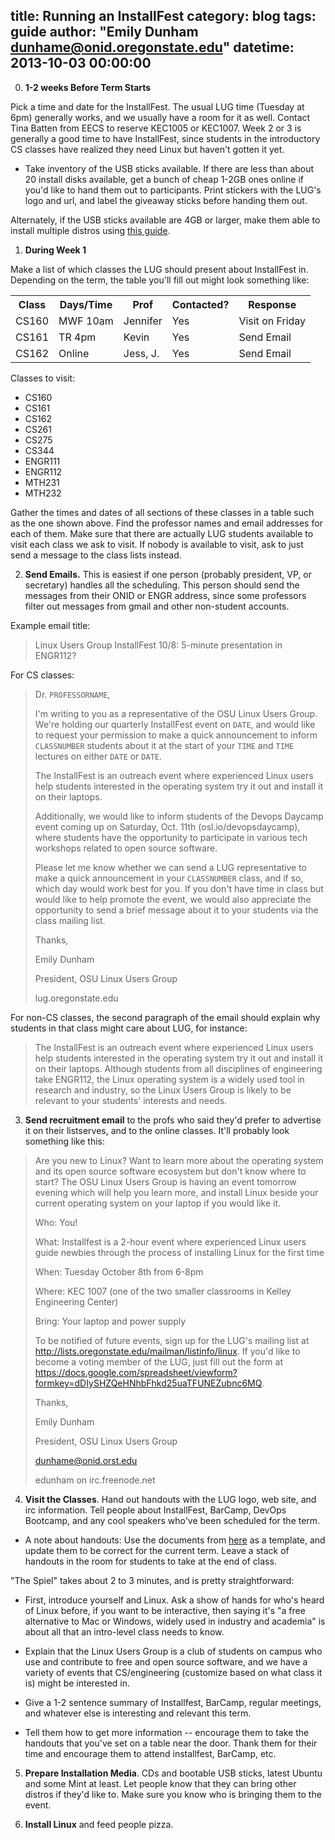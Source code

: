 title: Running an InstallFest 
category: blog
tags: guide
author: "Emily Dunham <dunhame@onid.oregonstate.edu>"
datetime: 2013-10-03 00:00:00
---
0) **1-2 weeks Before Term Starts**

Pick a time and date for the InstallFest. The usual LUG time (Tuesday at
6pm) generally works, and we usually have a room for it as well. Contact Tina
Batten from EECS to reserve KEC1005 or KEC1007. Week 2 or 3 is generally a
good time to have InstallFest, since students in the introductory CS classes
have realized they need Linux but haven't gotten it yet. 

* Take inventory of the USB sticks available. If there are less than about 20
  install disks available, get a bunch of cheap 1-2GB ones online if you'd like
  to hand them out to participants. Print stickers with the LUG's logo and url,
  and label the giveaway sticks before handing them out. 

Alternately, if the USB sticks available are 4GB or larger, make them able to
install multiple distros using [this guide][multiboot]. 

[multiboot]: http://www.pendrivelinux.com/boot-multiple-iso-from-usb-via-grub2-using-linux/

1) **During Week 1**

Make a list of which classes the LUG should present about InstallFest in.
Depending on the term, the table you'll fill out might look something like: 

<table>
    <tr>
        <th>Class</th>
        <th>Days/Time</th>
        <th>Prof</th>
        <th>Contacted?</th>
        <th>Response</th>
     </tr>
     <tr>
        <td>CS160</td>
        <td>MWF 10am</td>
        <td>Jennifer</td>
        <td>Yes</td>
        <td>Visit on Friday</td>
    </tr>
    <tr>
        <td>CS161</td>
        <td>TR 4pm</td>
        <td>Kevin</td>
        <td>Yes</td>
        <td>Send Email</td>
    </tr>
    <tr>
        <td>CS162</td>
        <td>Online</td>
        <td>Jess, J.</td>
        <td>Yes</td>
        <td>Send Email</td>
    </tr>
</table>

Classes to visit: 

* CS160 
* CS161
* CS162
* CS261
* CS275
* CS344
* ENGR111
* ENGR112
* MTH231
* MTH232

Gather the times and dates of all sections of these classes in a table such as
the one shown above. Find the professor names and email addresses for each of
them. Make sure that there are actually LUG students available to visit each
class we ask to visit. If nobody is available to visit, ask to just send a
message to the class lists instead. 

2) **Send Emails.** This is easiest if one person (probably president, VP, or
secretary) handles all the scheduling. This person should send the messages
from their ONID or ENGR address, since some professors filter out messages
from gmail and other non-student accounts.

Example email title:
 
> Linux Users Group InstallFest 10/8: 5-minute presentation in ENGR112?

For CS classes: 

> Dr. `PROFESSORNAME`,
> 
> I'm writing to you as a representative of the OSU Linux Users Group. We're
> holding our quarterly InstallFest event on `DATE`, and would like
> to request your permission to make a quick announcement to inform `CLASSNUMBER`
> students about it at the start of your `TIME` and `TIME` lectures on either
> `DATE` or `DATE`.
> 
>  
> The InstallFest is an outreach event where experienced Linux users help
> students interested in the operating system try it out and install it on their
> laptops.
>
> 
> Additionally, we would like to inform students of the Devops Daycamp event
> coming up on Saturday, Oct. 11th (osl.io/devopsdaycamp), where students have
> the opportunity to participate in various tech workshops related to open
> source software.
> 
> 
> Please let me know whether we can send a LUG representative to make a quick
> announcement in your `CLASSNUMBER` class, and if so, which day would work best for
> you. If you don't have time in class but would like to help promote the event,
> we would also appreciate the opportunity to send a brief message about it to
> your students via the class mailing list.
> 
> 
> Thanks,
> 
> Emily Dunham
> 
> President, OSU Linux Users Group
> 
> lug.oregonstate.edu

For non-CS classes, the second paragraph of the email should explain why
students in that class might care about LUG, for instance: 

> The InstallFest is an outreach event where experienced Linux users help
> students interested in the operating system try it out and install it on their
> laptops. Although students from all disciplines of engineering take ENGR112,
> the Linux operating system is a widely used tool in research and industry, so
> the Linux Users Group is likely to be relevant to your students' interests and
> needs.

3) **Send recruitment email** to the profs who said they'd prefer to advertise it
on their listserves, and to the online classes. It'll probably look something like this: 
 
> Are you new to Linux? Want to learn more about the operating system and its
> open source software ecosystem but don't know where to start?  The OSU Linux
> Users Group is having an event tomorrow evening which will help you learn
> more, and install Linux beside your current operating system on your laptop if
> you would like it.
> 
> 
> Who: You!
> 
> What: Installfest is a 2-hour event where experienced Linux users guide
> newbies through the process of installing Linux for the first time
> 
> When: Tuesday October 8th from 6-8pm
> 
> Where: KEC 1007 (one of the two smaller classrooms in Kelley Engineering
> Center)
> 
> Bring: Your laptop and power supply
> 
> 
> To be notified of future events, sign up for the LUG's mailing list at
> http://lists.oregonstate.edu/mailman/listinfo/linux. If you'd like to become a
> voting member of the LUG, just fill out the form at
> https://docs.google.com/spreadsheet/viewform?formkey=dDIySHZQeHNhbFhkd25uaTFUNEZubnc6MQ.
> 
> 
> Thanks,
> 
> Emily Dunham
> 
> President, OSU Linux Users Group
> 
> dunhame@onid.orst.edu
> 
> edunham on irc.freenode.net

4) **Visit the Classes**. Hand out handouts with the LUG logo, web site, and irc
information. Tell people about InstallFest, BarCamp, DevOps Bootcamp, and any
cool speakers who've been scheduled for the term. 

* A note about handouts: Use the documents from [here][handouts] as a
  template, and update them to be correct for the current term. Leave a stack
  of handouts in the room for students to take at the end of class.

[handouts]: https://github.com/OSULUG/documents

"The Spiel" takes about 2 to 3 minutes, and is pretty straightforward: 

* First, introduce yourself and Linux. Ask a show of hands for who's heard of
  Linux before, if you want to be interactive, then saying it's "a free
  alternative to Mac or Windows, widely used in industry and academia" is about
  all that an intro-level class needs to know.

* Explain that the Linux Users Group is a club of students on campus who use and
  contribute to free and open source software, and we have a variety of events
  that CS/engineering (customize based on what class it is) might be interested
  in.

* Give a 1-2 sentence summary of Installfest, BarCamp, regular meetings, and
  whatever else is interesting and relevant this term. 

* Tell them how to get more information -- encourage them to take the 
  handouts that you've set on a table near the door. Thank them for their time
  and encourage them to attend installfest, BarCamp, etc.

5) **Prepare Installation Media**. CDs and bootable USB sticks, latest Ubuntu and
some Mint at least. Let people know that they can bring other distros if
they'd like to. Make sure you know who is bringing them to the event. 

6) **Install Linux** and feed people pizza. 
